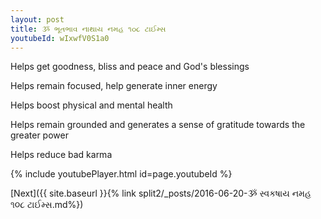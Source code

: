 ```yaml
---
layout: post
title: ૐ ભૂતભાવ નાથાય નમહ ૧૦૮ ટાઈમ્સ
youtubeId: wIxwfV0S1a0
---
```

 
 
Helps get goodness, bliss and peace and God's blessings
 
Helps remain focused, help generate inner energy 
 
Helps boost physical and mental health 
 
Helps remain grounded and generates a sense of gratitude towards the greater power 
 
Helps reduce bad karma
 
 
 
 


{% include youtubePlayer.html id=page.youtubeId %}
 
[Next]({{ site.baseurl }}{% link  split2/_posts/2016-06-20-ૐ સ્વકષાય નમહ ૧૦૮ ટાઈમ્સ.md%})
 
